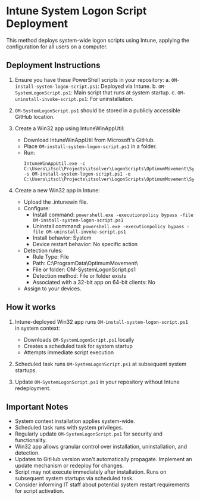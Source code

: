 # Intune System Logon Script Deployment

This method deploys system-wide logon scripts using Intune, applying the configuration for all users on a computer.

## Deployment Instructions

1. Ensure you have these PowerShell scripts in your repository:
   a. `OM-install-system-logon-script.ps1`: Deployed via Intune.
   b. `OM-SystemLogonScript.ps1`: Main script that runs at system startup.
   c. `OM-uninstall-invoke-script.ps1`: For uninstallation.

2. `OM-SystemLogonScript.ps1` should be stored in a publicly accessible GitHub location.

3. Create a Win32 app using IntuneWinAppUtil:
   - Download IntuneWinAppUtil from Microsoft's GitHub.
   - Place `OM-install-system-logon-script.ps1` in a folder.
   - Run:
     ```
     IntuneWinAppUtil.exe -c C:\Users\itsol\Projects\itsolver\LogonScripts\OptimumMovement\SystemLogonScript\src -s OM-install-system-logon-script.ps1 -o C:\Users\itsol\Projects\itsolver\LogonScripts\OptimumMovement\SystemLogonScript
     ```

4. Create a new Win32 app in Intune:
   - Upload the .intunewin file.
   - Configure:
     - Install command: `powershell.exe -executionpolicy bypass -file OM-install-system-logon-script.ps1`
     - Uninstall command: `powershell.exe -executionpolicy bypass -file OM-uninstall-invoke-script.ps1`
     - Install behavior: System
     - Device restart behavior: No specific action
   - Detection rules:
     - Rule Type: File
     - Path: C:\ProgramData\OptimumMovement\
     - File or folder: OM-SystemLogonScript.ps1
     - Detection method: File or folder exists
     - Associated with a 32-bit app on 64-bit clients: No
   - Assign to your devices.

## How it works

1. Intune-deployed Win32 app runs `OM-install-system-logon-script.ps1` in system context:
   - Downloads `OM-SystemLogonScript.ps1` locally
   - Creates a scheduled task for system startup
   - Attempts immediate script execution

2. Scheduled task runs `OM-SystemLogonScript.ps1` at subsequent system startups.

3. Update `OM-SystemLogonScript.ps1` in your repository without Intune redeployment.

## Important Notes

- System context installation applies system-wide.
- Scheduled task runs with system privileges.
- Regularly update `OM-SystemLogonScript.ps1` for security and functionality.
- Win32 app allows granular control over installation, uninstallation, and detection.
- Updates to GitHub version won't automatically propagate. Implement an update mechanism or redeploy for changes.
- Script may not execute immediately after installation. Runs on subsequent system startups via scheduled task.
- Consider informing IT staff about potential system restart requirements for script activation.

